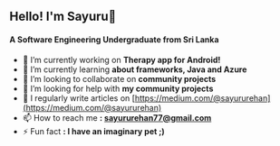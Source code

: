 <h2 align="left">Hello! I'm Sayuru👋</h1>
<h4 align="left">A Software Engineering Undergraduate from Sri Lanka</h3>

- 🔭 I’m currently working on **Therapy app for Android!**
- 🌱 I’m currently learning **about frameworks, Java and Azure**
- 👯 I’m looking to collaborate on **community projects**
- 🤝 I’m looking for help with **my community projects**
- 📝 I regularly write articles on [https://medium.com/@sayururehan](https://medium.com/@sayururehan)
- 📫 How to reach me **: sayururehan77@gmail.com**
- ⚡ Fun fact **: I have an imaginary pet ;)**

<p align="left">
</p>
